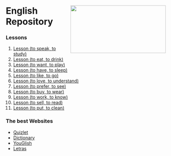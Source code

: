 <div  style="display: inline_block">
    <img align="right" src="https://media.tenor.com/jvDz4HfYJhEAAAAi/london-uk.gif" width="300px" height="150px"/>
    <h1>English Repository</h1>
</div>

### Lessons
1. [Lesson (to speak, to study)](Lessons/01-Lesson/README.md)
2. [Lesson (to eat, to drink)](Lessons/02-Lesson/README.md)
3. [Lesson (to want, to play)](Lessons/03-Lesson/README.md)
4. [Lesson (to have, to sleep)](Lessons/04-Lesson/README.md)
5. [Lesson (to like, to go)](Lessons/05-Lesson/README.md)
6. [Lesson (to love, to understand)](Lessons/06-Lesson/README.md)
7. [Lesson (to prefer, to see)](Lessons/07-Lesson/README.md)
8. [Lesson (to buy, to wear)](Lessons/08-Lesson/README.md)
9. [Lesson (to work, to know)](Lessons/09-Lesson/README.md)
10. [Lesson (to sell, to read)](Lessons/10-Lesson/README.md)
11. [Lesson (to put, to clean)](Lessons/11-Lesson/README.md)


### The best Websites

<ul>
    <li><a href="https://quizlet.com/class/26476714/" target="_blank">Quizlet</a></li>
    <li><a href="https://www.oxfordlearnersdictionaries.com/" target="_blank">Dictionary</a></li>
    <li><a href="https://pt.youglish.com/" target="_blank">YouGlish</a></li>
    <li><a href="https://www.letras.mus.br/">Letras</a></li>
</ul>
